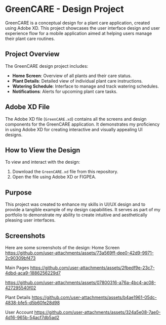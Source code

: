 # GreenCARE - Design Project

GreenCARE is a conceptual design for a plant care application, created using Adobe XD. This project showcases the user interface design and user experience flow for a mobile application aimed at helping users manage their plant care routines.

## Project Overview

The GreenCARE design project includes:
- **Home Screen**: Overview of all plants and their care status.
- **Plant Details**: Detailed view of individual plant care instructions.
- **Watering Schedule**: Interface to manage and track watering schedules.
- **Notifications**: Alerts for upcoming plant care tasks.

## Adobe XD File

The Adobe XD file (`GreenCARE.xd`) contains all the screens and design components for the GreenCARE application. It demonstrates my proficiency in using Adobe XD for creating interactive and visually appealing UI designs.

## How to View the Design

To view and interact with the design:
1. Download the `GreenCARE.xd` file from this repository.
2. Open the file using Adobe XD or FIGPEA.

## Purpose

This project was created to enhance my skills in UI/UX design and to provide a tangible example of my design capabilities. It serves as part of my portfolio to demonstrate my ability to create intuitive and aesthetically pleasing user interfaces.

## Screenshots

Here are some screenshots of the design:
Home Screen 
https://github.com/user-attachments/assets/73a569ff-dee0-42d9-9971-2c90309bf473

Main Pages 
https://github.com/user-attachments/assets/2fbedf9e-23c7-4dbd-aca9-1886256229d7

https://github.com/user-attachments/assets/07800316-a76a-4bc4-ac08-427295540f02

Plant Details
https://github.com/user-attachments/assets/b4ae1961-05dc-4838-bfe5-d5b60fe28d98

User Account
https://github.com/user-attachments/assets/324a5e08-7ae0-4d16-965b-54acf7db5ad2

